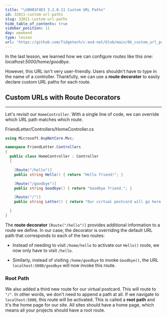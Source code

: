 ```yaml
---
title: "\U0001F4D3 3.2.0.11 Custom URL Paths"
id: 32011-custom-url-paths
slug: 32011-custom-url-paths
hide_table_of_contents: true
sidebar_position: 11
day: weekend
type: lesson
url: 'https://github.com/fidgetech/c-and-net/blob/main/0k_custom_url_paths.md'
---
```


In the last lesson, we learned how we can configure routes like this one: _localhost:5000/home/goodbye_.

However, this URL isn't very user-friendly. Users shouldn't have to type in the name of a controller. Thankfully, we can use a **route decorator** to easily declare custom URL paths for each route.

## Custom URLs with Route Decorators
---

Let's revisit our `HomeController`. With a single line of code, we can override which URL path matches which route.

<div class="filename">FriendLetter/Controllers/HomeController.cs</div>

```csharp
using Microsoft.AspNetCore.Mvc;

namespace FriendLetter.Controllers
{
  public class HomeController : Controller
  {

    [Route("/hello")]
    public string Hello() { return "Hello friend!"; }

    [Route("/goodbye")]
    public string Goodbye() { return "Goodbye friend."; }

    [Route("/")]
    public string Letter() { return "Our virtual postcard will go here soon!"; }

  }
}
```

The **route decorator** `[Route("/hello")]` provides additional information to a route we define. In our case, the decorator is overriding the default URL path that corresponds to each of the two routes:

* Instead of needing to visit `/home/hello` to activate our `Hello()` route, we now only have to visit `/hello`.

* Similarly, instead of visiting `/home/goodbye` to invoke `Goodbye()`, the URL `localhost:5000/goodbye` will now invoke this route.

### Root Path

We also added a third new route for our virtual postcard. This will route to `"/"`. In other words, we don't need to append a path at all. If we navigate to `localhost:5000`, this route will be activated. This is called a **root path** and it's the home page for our site. All sites should have a home page, which means all your projects should have a root route.
